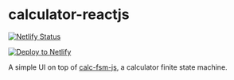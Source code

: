 # calculator-reactjs

[![Netlify Status](https://api.netlify.com/api/v1/badges/b24b1c41-f153-47bb-8849-a2acea88d4e1/deploy-status)](https://app.netlify.com/sites/simplecalculator-reactjs/deploys)

[![Deploy to
Netlify](https://www.netlify.com/img/deploy/button.svg)](https://app.netlify.com/start/deploy?repository=https://github.com/neverendingqs/calculator-reactjs)

A simple UI on top of
[calc-fsm-js](https://github.com/neverendingqs/calc-fsm-js), a calculator finite
state machine.
